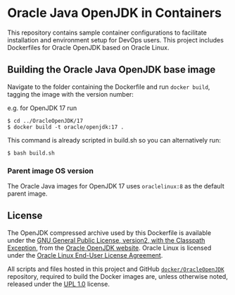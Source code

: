 Oracle Java OpenJDK in Containers
=====
This repository contains sample container configurations to facilitate installation and environment setup for DevOps users. This project includes Dockerfiles for Oracle OpenJDK based on Oracle Linux.

## Building the Oracle Java OpenJDK base image
Navigate to the folder containing the Dockerfile and run `docker build`, tagging the image with the version number:

e.g. for OpenJDK 17 run
```
$ cd ../OracleOpenJDK/17
$ docker build -t oracle/openjdk:17 .
```

This command is already scripted in build.sh so you can alternatively run:
```
$ bash build.sh
```

### Parent image OS version

The Oracle Java images for OpenJDK 17 uses `oraclelinux:8` as the default parent image.


## License
The OpenJDK compressed archive used by this Dockerfile is available under the [GNU General Public License, version2, with the Classpath Exception](https://openjdk.java.net/legal/gplv2+ce.html), from the [Oracle OpenJDK website](https://jdk.java.net).
Oracle Linux is licensed under the [Oracle Linux End-User License Agreement](https://oss.oracle.com/ol/EULA).

All scripts and files hosted in this project and GitHub [`docker/OracleOpenJDK`](./) repository, required to build the Docker images are, unless otherwise noted, released under the [UPL 1.0](https://oss.oracle.com/licenses/upl/) license.
